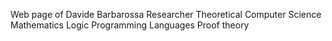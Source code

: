 Web page of Davide Barbarossa
Researcher
Theoretical Computer Science
Mathematics
Logic
Programming Languages
Proof theory
